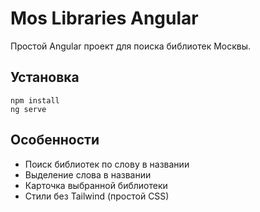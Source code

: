 # Mos Libraries Angular

Простой Angular проект для поиска библиотек Москвы.

## Установка

```
npm install
ng serve
```

## Особенности

- Поиск библиотек по слову в названии
- Выделение слова в названии
- Карточка выбранной библиотеки
- Стили без Tailwind (простой CSS)
